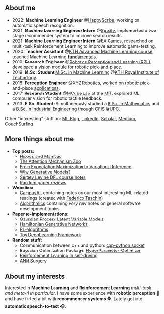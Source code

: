 ## About me
- 2022: __Machine Learning Engineer__ @[HappyScribe](https://www.happyscribe.com/), working on automatic speech recognition.
- 2021: __Machine Learning Engineer Intern__ @[Spotify](https://www.spotify.com/), implemented a two-stage recommender system to improve search results.
- 2021: __Machine Learning Engineer Intern__ @[EA Games](https://www.ea.com/), researched on multi-task Reinforcement Learning to improve automatic game-testing.
- 2020: __Teacher Assistant__ @[KTH Advanced Machine Learning course](https://www.kth.se/student/kurser/kurs/DD2434?l=en), teached Machine Learning [**fun**damentals](http://users.isr.ist.utl.pt/~wurmd/Livros/school/Bishop%20-%20Pattern%20Recognition%20And%20Machine%20Learning%20-%20Springer%20%202006.pdf).
- 2019: __Research Engineer__ @[Robotics Perception and Learning (RPL)](https://www.kth.se/rpl/division-of-robotics-perception-and-learning-1.779439), developed a vision module for robotic pick-and-place.
- 2019: **M.Sc. Student** [M.Sc. in Machine Learning](https://www.kth.se/en/studies/master/machinelearning/description-1.48533) @[KTH Royal Institute of Technology](https://www.kth.se/en).
- 2018: __Perception Engineer__ @[XYZ Robotics](http://en.xyzrobotics.ai/), worked on robotic pick-and-place [applications](https://www.youtube.com/watch?v=mpAhksAeqU4&ab_channel=XYZRobotics).
- 2017: __Research Student__ @[MCube Lab](https://fme.upc.edu/en) at the [MIT](https://www.mit.edu/), explored ML computer vision for robotic tactile feedback.
- 2013: **B.Sc. Student:** Simultaneously studied a [B.Sc. in Mathematics](https://fme.upc.edu/en) and a [B.Sc. in Industrial Engineering](https://etseib.upc.edu/en) through [CFIS](https://cfis.upc.edu/en) @[UPC](https://www.upc.edu/en).

Other "interesting" stuff on:
[ML Blog](https://bocachancla.blog/),
[LinkedIn](https://www.linkedin.com/in/OleguerCanal/), 
[Scholar](https://scholar.google.com/citations?user=9cJOtv0AAAAJ&hl), 
[Medium](https://medium.com/@oleguer.canal), 
[CouchSurfing](https://www.couchsurfing.com/people/oleguer-canal)


## More things about me

- __Top posts:__
  - [Hippos and Mambas](https://bocachancla.blog/posts/mamba/)
  - [The Attention Mechanism Zoo](https://medium.com/@oleguer.canal/the-attention-mechanism-zoo-309c05768ed9)
  - [From Expectation Maximization to Variational Inference](https://campusai.github.io/ml/variational_inference)
  - [Why Generative Models?](https://campusai.github.io/ml/generative_models)
  - [Sergey Levine DRL course notes](https://campusai.github.io/theory/)
  - [Random paper reviews](https://campusai.github.io/experiments/)
- __Websites:__
  - [CampusAI](https://campusai.github.io/), containing notes on our most interesting ML-related readings (created with [Federico Taschin](https://github.com/fedetask))
  - [Algorithmics](https://oleguercanal.github.io/Algorithmics/) containing _very raw_ notes on general software development topics.
- __Paper re-implementations:__ 
  - [Gaussian Process Latent Variable Models](https://github.com/OleguerCanal/GPLVM)
  - [Hamiltonian Generative Networks](https://github.com/CampusAI/Hamiltonian-Generative-Networks)
  - [RL-algorithms](https://github.com/OleguerCanal/RL-algorithms)
  - [Toy DeepLearning Framework](https://github.com/OleguerCanal/Toy-DeepLearning-Framework)
- __Random stuff:__
  - Communication between c++ and python: [cpp-python socket](https://github.com/OleguerCanal/cpp-python_socket)
  - Bayesian Optimization Package: [HyperParameter-Optimizer](https://github.com/CampusAI/HyperParameter-Optimizer)
  - [Reinforcement Learning in self-driving](https://campusai.github.io/experiments/autonomous_driving)
  - [ANN Surgery](https://campusai.github.io/experiments/nn_surgery)

## About my interests 
Interested in __Machine Learning__ and __Reinforcement Learning__ _multi-task and meta-rl in particular_.
I have some experience with **robotic perception** 🤖 and have flirted a bit with **recommender systems** 🕵️.
Lately got into **automatic speech-to-text** 🎧.

<!--
[![Oleguer's github stats](https://github-readme-stats.vercel.app/api?username=OleguerCanal)](https://github.com/anuraghazra/github-readme-stats)
-->

<!--
**OleguerCanal/OleguerCanal** is a ✨ _special_ ✨ repository because its `README.md` (this file) appears on your GitHub profile.

Here are some ideas to get you started:

- 🔭 I’m currently working on ...
- 🌱 I’m currently learning ...
- 👯 I’m looking to collaborate on ...
- 🤔 I’m looking for help with ...
- 💬 Ask me about ...
- 📫 How to reach me: ...
- 😄 Pronouns: ...
- ⚡ Fun fact: ...
-->
